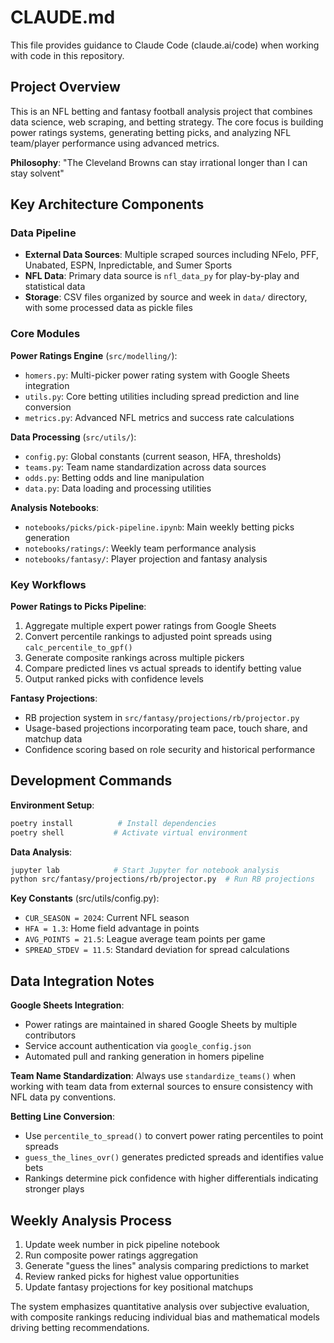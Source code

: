 # CLAUDE.md

This file provides guidance to Claude Code (claude.ai/code) when working with code in this repository.

## Project Overview

This is an NFL betting and fantasy football analysis project that combines data science, web scraping, and betting strategy. The core focus is building power ratings systems, generating betting picks, and analyzing NFL team/player performance using advanced metrics.

**Philosophy**: "The Cleveland Browns can stay irrational longer than I can stay solvent"

## Key Architecture Components

### Data Pipeline
- **External Data Sources**: Multiple scraped sources including NFelo, PFF, Unabated, ESPN, Inpredictable, and Sumer Sports
- **NFL Data**: Primary data source is `nfl_data_py` for play-by-play and statistical data
- **Storage**: CSV files organized by source and week in `data/` directory, with some processed data as pickle files

### Core Modules

**Power Ratings Engine** (`src/modelling/`):
- `homers.py`: Multi-picker power rating system with Google Sheets integration
- `utils.py`: Core betting utilities including spread prediction and line conversion
- `metrics.py`: Advanced NFL metrics and success rate calculations

**Data Processing** (`src/utils/`):
- `config.py`: Global constants (current season, HFA, thresholds)
- `teams.py`: Team name standardization across data sources
- `odds.py`: Betting odds and line manipulation
- `data.py`: Data loading and processing utilities

**Analysis Notebooks**:
- `notebooks/picks/pick-pipeline.ipynb`: Main weekly betting picks generation
- `notebooks/ratings/`: Weekly team performance analysis
- `notebooks/fantasy/`: Player projection and fantasy analysis

### Key Workflows

**Power Ratings to Picks Pipeline**:
1. Aggregate multiple expert power ratings from Google Sheets
2. Convert percentile rankings to adjusted point spreads using `calc_percentile_to_gpf()`
3. Generate composite rankings across multiple pickers
4. Compare predicted lines vs actual spreads to identify betting value
5. Output ranked picks with confidence levels

**Fantasy Projections**:
- RB projection system in `src/fantasy/projections/rb/projector.py`
- Usage-based projections incorporating team pace, touch share, and matchup data
- Confidence scoring based on role security and historical performance

## Development Commands

**Environment Setup**:
```bash
poetry install          # Install dependencies
poetry shell           # Activate virtual environment
```

**Data Analysis**:
```bash
jupyter lab            # Start Jupyter for notebook analysis
python src/fantasy/projections/rb/projector.py  # Run RB projections
```

**Key Constants** (src/utils/config.py):
- `CUR_SEASON = 2024`: Current NFL season
- `HFA = 1.3`: Home field advantage in points
- `AVG_POINTS = 21.5`: League average team points per game
- `SPREAD_STDEV = 11.5`: Standard deviation for spread calculations

## Data Integration Notes

**Google Sheets Integration**:
- Power ratings are maintained in shared Google Sheets by multiple contributors
- Service account authentication via `google_config.json`
- Automated pull and ranking generation in homers pipeline

**Team Name Standardization**:
Always use `standardize_teams()` when working with team data from external sources to ensure consistency with NFL data py conventions.

**Betting Line Conversion**:
- Use `percentile_to_spread()` to convert power rating percentiles to point spreads
- `guess_the_lines_ovr()` generates predicted spreads and identifies value bets
- Rankings determine pick confidence with higher differentials indicating stronger plays

## Weekly Analysis Process

1. Update week number in pick pipeline notebook
2. Run composite power ratings aggregation
3. Generate "guess the lines" analysis comparing predictions to market
4. Review ranked picks for highest value opportunities
5. Update fantasy projections for key positional matchups

The system emphasizes quantitative analysis over subjective evaluation, with composite rankings reducing individual bias and mathematical models driving betting recommendations.
